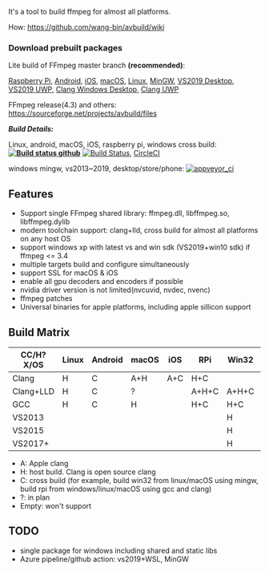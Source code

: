It's a tool to build ffmpeg for almost all platforms.

How: https://github.com/wang-bin/avbuild/wiki

### Download prebuilt packages



Lite build of FFmpeg master branch **(recommended)**:

[Raspberry Pi](https://sourceforge.net/projects/avbuild/files/raspberry-pi/ffmpeg-master-raspberry-pi-clang-lite.tar.xz/download), [Android](https://sourceforge.net/projects/avbuild/files/android/ffmpeg-master-android-clang-lite.tar.xz/download), [iOS](https://sourceforge.net/projects/avbuild/files/iOS/ffmpeg-master-iOS-lite.tar.xz/download), [macOS](https://sourceforge.net/projects/avbuild/files/macOS/ffmpeg-master-macOS-lite.tar.xz/download), [Linux](https://sourceforge.net/projects/avbuild/files/linux/ffmpeg-master-linux-gcc-lite.tar.xz/download),
[MinGW](https://sourceforge.net/projects/avbuild/files/windows-desktop/ffmpeg-master-desktop-MINGW-lite.7z/download), [VS2019 Desktop](https://sourceforge.net/projects/avbuild/files/windows-desktop/ffmpeg-master-desktop-VS2019-lite.7z/download), [VS2019 UWP](https://sourceforge.net/projects/avbuild/files/windows-store/ffmpeg-master-store-VS2019-lite.7z/download), [Clang Windows Desktop](https://sourceforge.net/projects/avbuild/files/windows-desktop/ffmpeg-master-windows-desktop-clang-lite.tar.xz/download), [Clang UWP](https://sourceforge.net/projects/avbuild/files/windows-store/ffmpeg-master-windows-store-clang-lite.tar.xz/download)

FFmpeg release(4.3) and others: https://sourceforge.net/projects/avbuild/files

***Build Details:***

Linux, android, macOS, iOS, raspberry pi, windows cross build:**[![Build status github](https://github.com/wang-bin/avbuild/workflows/Build/badge.svg)](https://github.com/wang-bin/avbuild/actions)** [![Build Status](https://dev.azure.com/kb137035/github/_apis/build/status/wang-bin.avbuild?branchName=master)](https://dev.azure.com/kb137035/github/_build/latest?definitionId=5&branchName=master), [CircleCI](https://circleci.com/gh/wang-bin/avbuild)

windows mingw, vs2013~2019, desktop/store/phone: [![appveyor_ci](https://ci.appveyor.com/api/projects/status/github/wang-bin/avbuild?branch=master&svg=true)](https://ci.appveyor.com/project/wang-bin/avbuild)

## Features

- Support single FFmpeg shared library: ffmpeg.dll, libffmpeg.so, libffmpeg.dylib
- modern toolchain support: clang+lld, cross build for almost all platforms on any host OS
- support windows xp with latest vs and win sdk (VS2019+win10 sdk) if ffmpeg <= 3.4
- multiple targets build and configure simultaneously
- support SSL for macOS & iOS
- enable all gpu decoders and encoders if possible
- nvidia driver version is not limited(nvcuvid, nvdec, nvenc)
- ffmpeg patches
- Universal binaries for apple platforms, including apple sillicon support

## Build Matrix

| CC/H?X/OS |  Linux  |  Android  |  macOS  |   iOS   |    RPi    |  Win32  |  WinStore  | WinPhone |
|-----------|---------|-----------|---------|---------|-----------|---------|------------|----------|
|   Clang   |    H    |     C     |   A+H   |   A+C   |    H+C    |         |            |          |
| Clang+LLD |    H    |     C     |    ?    |         |   A+H+C   |  A+H+C  |   A+H+C    |    A+C   |
|    GCC    |    H    |     C     |    H    |         |    H+C    |   H+C   |            |          |
|  VS2013   |         |           |         |         |           |    H    |      H     |     C    |
|  VS2015   |         |           |         |         |           |    H    |      H     |     C    |
|  VS2017+  |         |           |         |         |           |    H    |      H     |          |


- A: Apple clang
- H: host build. Clang is open source clang
- C: cross build (for example, build win32 from linux/macOS using mingw, build rpi from windows/linux/macOS using gcc and clang)
- ?: in plan
- Empty: won't support

## TODO
- single package for windows including shared and static libs
- Azure pipeline/github action: vs2019+WSL, MinGW
